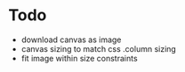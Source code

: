 # Todo 
- download canvas as image
- canvas sizing to match css .column sizing
- fit image within size constraints